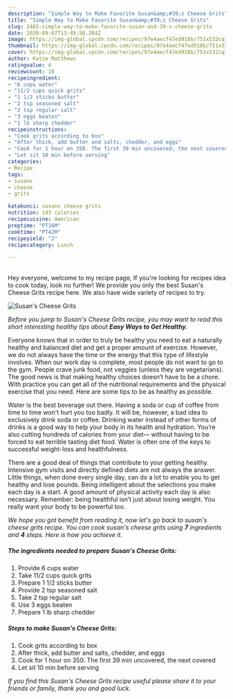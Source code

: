 ```yaml
---
description: "Simple Way to Make Favorite Susan&amp;#39;s Cheese Grits"
title: "Simple Way to Make Favorite Susan&amp;#39;s Cheese Grits"
slug: 2465-simple-way-to-make-favorite-susan-and-39-s-cheese-grits
date: 2020-09-07T13:49:58.284Z
image: https://img-global.cpcdn.com/recipes/97e4aecf47ed918b/751x532cq70/susans-cheese-grits-recipe-main-photo.jpg
thumbnail: https://img-global.cpcdn.com/recipes/97e4aecf47ed918b/751x532cq70/susans-cheese-grits-recipe-main-photo.jpg
cover: https://img-global.cpcdn.com/recipes/97e4aecf47ed918b/751x532cq70/susans-cheese-grits-recipe-main-photo.jpg
author: Katie Matthews
ratingvalue: 4
reviewcount: 10
recipeingredient:
- "6 cups water"
- "11/2 cups quick grits"
- "1 1/2 sticks butter"
- "2 tsp seasoned salt"
- "2 tsp regular salt"
- "3 eggs beaten"
- "1 lb sharp chedder"
recipeinstructions:
- "Cook grits according to box"
- "After thick, add butter and salts, chedder, and eggs"
- "Cook for 1 hour on 350. The first 39 min uncovered, the next covered"
- "Let sit 10 min before serving"
categories:
- Recipe
tags:
- susans
- cheese
- grits

katakunci: susans cheese grits 
nutrition: 143 calories
recipecuisine: American
preptime: "PT16M"
cooktime: "PT42M"
recipeyield: "2"
recipecategory: Lunch

---
```

<br>
Hey everyone, welcome to my recipe page, If you're looking for recipes idea to cook today, look no further! We provide you only the best Susan&#39;s Cheese Grits recipe here. We also have wide variety of recipes to try.
<br>


![Susan&#39;s Cheese Grits](https://img-global.cpcdn.com/recipes/97e4aecf47ed918b/751x532cq70/susans-cheese-grits-recipe-main-photo.jpg)

<i>Before you jump to Susan&#39;s Cheese Grits recipe, you may want to read this short interesting healthy tips about <strong>Easy Ways to Get Healthy</strong>.</i>

Everyone knows that in order to truly be healthy you need to eat a naturally healthy and balanced diet and get a proper amount of exercise. However, we do not always have the time or the energy that this type of lifestyle involves. When our work day is complete, most people do not want to go to the gym. People crave junk food, not veggies (unless they are vegetarians). The good news is that making healthy choices doesn’t have to be a chore. With practice you can get all of the nutritional requirements and the physical exercise that you need. Here are some tips to be as healthy as possible.

Water is the best beverage out there. Having a soda or cup of coffee from time to time won't hurt you too badly. It will be, however, a bad idea to exclusively drink soda or coffee. Drinking water instead of other forms of drinks is a good way to help your body in its health and hydration. You’re also cutting hundreds of calories from your diet— without having to be forced to eat terrible tasting diet food. Water is often one of the keys to successful weight-loss and healthfulness.

There are a good deal of things that contribute to your getting healthy. Intensive gym visits and directly defined diets are not always the answer. Little things, when done every single day, can do a lot to enable you to get healthy and lose pounds. Being intelligent about the selections you make each day is a start. A good amount of physical activity each day is also necessary. Remember: being healthful isn’t just about losing weight. You really want your body to be powerful too. 


<i>We hope you got benefit from reading it, now let's go back to susan&#39;s cheese grits recipe. You can cook susan&#39;s cheese grits using <strong>7</strong> ingredients and <strong>4</strong> steps. Here is how you achieve it.
</i>

##### The ingredients needed to prepare Susan&#39;s Cheese Grits:

1. Provide 6 cups water
1. Take 11/2 cups quick grits
1. Prepare 1 1/2 sticks butter
1. Provide 2 tsp seasoned salt
1. Take 2 tsp regular salt
1. Use 3 eggs beaten
1. Prepare 1 lb sharp chedder


##### Steps to make Susan&#39;s Cheese Grits:

1. Cook grits according to box
1. After thick, add butter and salts, chedder, and eggs
1. Cook for 1 hour on 350. The first 39 min uncovered, the next covered
1. Let sit 10 min before serving


<i>If you find this Susan&#39;s Cheese Grits recipe useful please share it to your friends or family, thank you and good luck.</i>
